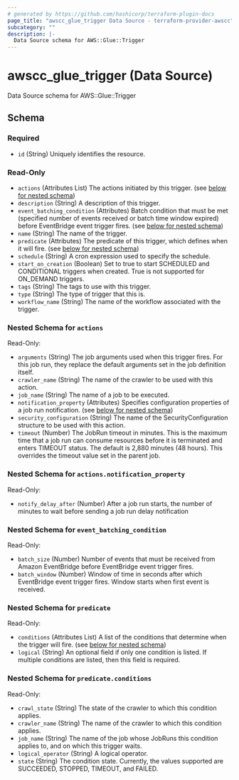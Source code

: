 ```yaml
---
# generated by https://github.com/hashicorp/terraform-plugin-docs
page_title: "awscc_glue_trigger Data Source - terraform-provider-awscc"
subcategory: ""
description: |-
  Data Source schema for AWS::Glue::Trigger
---
```


# awscc_glue_trigger (Data Source)

Data Source schema for AWS::Glue::Trigger



<!-- schema generated by tfplugindocs -->
## Schema

### Required

- `id` (String) Uniquely identifies the resource.

### Read-Only

- `actions` (Attributes List) The actions initiated by this trigger. (see [below for nested schema](#nestedatt--actions))
- `description` (String) A description of this trigger.
- `event_batching_condition` (Attributes) Batch condition that must be met (specified number of events received or batch time window expired) before EventBridge event trigger fires. (see [below for nested schema](#nestedatt--event_batching_condition))
- `name` (String) The name of the trigger.
- `predicate` (Attributes) The predicate of this trigger, which defines when it will fire. (see [below for nested schema](#nestedatt--predicate))
- `schedule` (String) A cron expression used to specify the schedule.
- `start_on_creation` (Boolean) Set to true to start SCHEDULED and CONDITIONAL triggers when created. True is not supported for ON_DEMAND triggers.
- `tags` (String) The tags to use with this trigger.
- `type` (String) The type of trigger that this is.
- `workflow_name` (String) The name of the workflow associated with the trigger.

<a id="nestedatt--actions"></a>
### Nested Schema for `actions`

Read-Only:

- `arguments` (String) The job arguments used when this trigger fires. For this job run, they replace the default arguments set in the job definition itself.
- `crawler_name` (String) The name of the crawler to be used with this action.
- `job_name` (String) The name of a job to be executed.
- `notification_property` (Attributes) Specifies configuration properties of a job run notification. (see [below for nested schema](#nestedatt--actions--notification_property))
- `security_configuration` (String) The name of the SecurityConfiguration structure to be used with this action.
- `timeout` (Number) The JobRun timeout in minutes. This is the maximum time that a job run can consume resources before it is terminated and enters TIMEOUT status. The default is 2,880 minutes (48 hours). This overrides the timeout value set in the parent job.

<a id="nestedatt--actions--notification_property"></a>
### Nested Schema for `actions.notification_property`

Read-Only:

- `notify_delay_after` (Number) After a job run starts, the number of minutes to wait before sending a job run delay notification



<a id="nestedatt--event_batching_condition"></a>
### Nested Schema for `event_batching_condition`

Read-Only:

- `batch_size` (Number) Number of events that must be received from Amazon EventBridge before EventBridge event trigger fires.
- `batch_window` (Number) Window of time in seconds after which EventBridge event trigger fires. Window starts when first event is received.


<a id="nestedatt--predicate"></a>
### Nested Schema for `predicate`

Read-Only:

- `conditions` (Attributes List) A list of the conditions that determine when the trigger will fire. (see [below for nested schema](#nestedatt--predicate--conditions))
- `logical` (String) An optional field if only one condition is listed. If multiple conditions are listed, then this field is required.

<a id="nestedatt--predicate--conditions"></a>
### Nested Schema for `predicate.conditions`

Read-Only:

- `crawl_state` (String) The state of the crawler to which this condition applies.
- `crawler_name` (String) The name of the crawler to which this condition applies.
- `job_name` (String) The name of the job whose JobRuns this condition applies to, and on which this trigger waits.
- `logical_operator` (String) A logical operator.
- `state` (String) The condition state. Currently, the values supported are SUCCEEDED, STOPPED, TIMEOUT, and FAILED.
